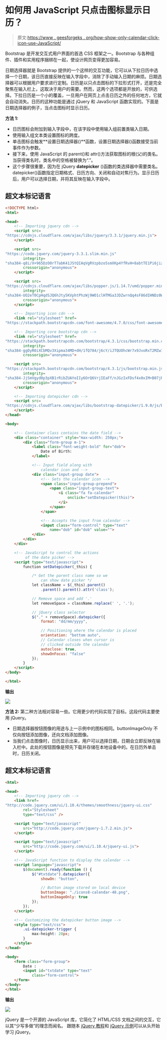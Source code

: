 # 如何用 JavaScript 只点击图标显示日历？

> 原文:[https://www . geesforgeks . org/how-show-only-calendar-click-icon-use-JavaScript/](https://www.geeksforgeeks.org/how-to-show-calendar-only-click-on-icon-using-javascript/)

Bootstrap 是开发交互式用户界面的首选 CSS 框架之一。Bootstrap 与各种组件、插件和实用程序捆绑在一起，使设计网页变得更加容易。

日期选择器就是 Bootstrap 提供的一个这样的交互功能，它可以从下拉日历中选择一个日期，该日历直接反映在输入字段中，消除了手动输入日期的麻烦。日期选择器可以根据用户要求进行定制。日历是以只点击图标的下拉形式打开，还是完全聚焦在输入栏上，这取决于用户的需要。然而，这两个选项都是开放的，可供选择。下拉日历是一个小的覆盖，一旦用户在网页上点击日历之外的任何地方，它就会自动消失。日历的这种功能是通过 jQuery 和 JavaScript 函数实现的。下面是日期选择器的例子，当点击图标时显示日历。

**方法 1:**

*   日历图标会附加到输入字段中，在该字段中使用输入组前置类输入日期。
*   使用输入组文本类设置图标的跨度。
*   单击图标会触发**设置日期选择器()**函数，设置日期选择器()函数接受当前事件作为参数。
*   接下来，使用 JavaScript 的 parent()和 attr()方法获取图标的根(父)的类名。当获得类名时，类名中的空格被替换为“.”。
*   这个步骤很重要，因为在 jQuery **datepicker** ()函数的类选择器中需要类名。datepicker()函数指定日期格式、日历方向、关闭和自动对焦行为。显示日历后，用户可以选择日期，并将其反映在输入字段中。

## 超文本标记语言

```html
<!DOCTYPE html>
<html>

<head>
    <!-- Importing jquery cdn -->
    <script src=
"https://cdnjs.cloudflare.com/ajax/libs/jquery/3.3.1/jquery.min.js">
    </script>

    <script src=
"https://code.jquery.com/jquery-3.3.1.slim.min.js"
        integrity=
"sha384-q8i/X+965DzO0rT7abK41JStQIAqVgRVzpbzo5smXKp4YfRvH+8abtTE1Pi6jizo"
        crossorigin="anonymous">
    </script>

    <script src=
"https://cdnjs.cloudflare.com/ajax/libs/popper.js/1.14.7/umd/popper.min.js"
        integrity=
"sha384-UO2eT0CpHqdSJQ6hJty5KVphtPhzWj9WO1clHTMGa3JDZwrnQq4sF86dIHNDz0W1"
        crossorigin="anonymous">
    </script>

    <!-- Importing icon cdn -->
    <link rel="stylesheet" href=
"https://stackpath.bootstrapcdn.com/font-awesome/4.7.0/css/font-awesome.min.css">

    <!-- Importing core bootstrap cdn -->
    <link rel="stylesheet" href=
"https://stackpath.bootstrapcdn.com/bootstrap/4.3.1/css/bootstrap.min.css"
        integrity=
"sha384-ggOyR0iXCbMQv3Xipma34MD+dH/1fQ784/j6cY/iJTQUOhcWr7x9JvoRxT2MZw1T"
        crossorigin="anonymous">

    <script src=
"https://stackpath.bootstrapcdn.com/bootstrap/4.3.1/js/bootstrap.min.js"
        integrity=
"sha384-JjSmVgyd0p3pXB1rRibZUAYoIIy6OrQ6VrjIEaFf/nJGzIxFDsf4x0xIM+B07jRM"
        crossorigin="anonymous">
    </script>

    <!-- Importing datepicker cdn -->
    <script src=
"https://cdnjs.cloudflare.com/ajax/libs/bootstrap-datepicker/1.9.0/js/bootstrap-datepicker.min.js">
    </script>
</head>

<body>

    <!-- Container class contains the date field -->
    <div class="container" style="max-width: 250px;">
        <div class="form-group m-1">
            <label class="font-weight-bold" for="dob">
                Date of Birth:
            </label>

            <!-- Input field along with 
                calendar icon and -->
            <div class="input-group date">
                <!-- Sets the calendar icon -->
                <span class="input-group-prepend">
                    <span class="input-group-text">
                        <i class="fa fa-calendar" 
                            onclick="setDatepicker(this)">
                        </i>
                    </span>
                </span>

                <!-- Accepts the input from calendar -->
                <input class="form-control" type="text" 
                    name="dob" id="dob" value="">
            </div>
        </div>
    </div>

    <!-- JavaScript to control the actions
         of the date picker -->
    <script type="text/javascript">
        function setDatepicker(_this) {

            /* Get the parent class name so we 
                can show date picker */
            let className = $(_this).parent()
                .parent().parent().attr('class');

            // Remove space and add '.'
            let removeSpace = className.replace(' ', '.');

            // jQuery class selector
            $("." + removeSpace).datepicker({
                format: "dd/mm/yyyy",

                // Positioning where the calendar is placed
                orientation: "bottom auto",
                // Calendar closes when cursor is 
                // clicked outside the calendar
                autoclose: true,
                showOnFocus: "false"
            });
        }
    </script>
</body>

</html>
```

**输出**

![](img/e1d2fa955133993077dfca817a584adb.png)

**方法 2:** 第二种方法相对容易一些。它用更少的代码实现了目标。这段代码主要使用 jQuery。

*   日期选择器按钮图像的用途与上一示例中的图标相同。buttonImageOnly 不仅向按钮添加图像，还向文档添加图像。
*   当我们点击图像时，日历显示出来，用户可以选择日期，日期会立即反映在输入栏中。此处的按钮图像是预先下载并存储在本地设备中的。在日历外单击时，日历关闭。

## 超文本标记语言

```html
<html>

<head>
    <!-- Importing jquery cdn -->
    <link href=
"http://code.jquery.com/ui/1.10.4/themes/smoothness/jquery-ui.css" 
        rel="Stylesheet"
        type="text/css" />

    <script type="text/javascript" 
        src="http://code.jquery.com/jquery-1.7.2.min.js">
    </script>

    <script type="text/javascript" 
        src="http://code.jquery.com/ui/1.10.4/jquery-ui.js">
    </script>

    <!-- JavaScript function to display the calendar -->
    <script language="javascript">
        $(document).ready(function () {
            $("#txtdate").datepicker({
                showOn: "button",

                // Button image stored on local device
                buttonImage: "./icons8-calendar-48.png",    
                buttonImageOnly: true
            });
        });
    </script>

    <!-- Customizing the datepicker button image -->
    <style type="text/css">
        .ui-datepicker-trigger { 
            max-height: 28px;
        }
    </style>
</head>

<body>
    <form class="form-group">
        Date :
        <input id="txtdate" type="text" 
            class="form-control">
    </form>
</body>
</html>
```

**输出**

![](img/9c754287f0c00e8ca5472f5242ac4b58.png)

jQuery 是一个开源的 JavaScript 库，它简化了 HTML/CSS 文档之间的交互，它以其“少写多做”的理念而闻名。
跟随本 [jQuery 教程](https://www.geeksforgeeks.org/jquery-tutorials/)和 [jQuery 示例](https://www.geeksforgeeks.org/jquery-examples/)可以从头开始学习 jQuery。
